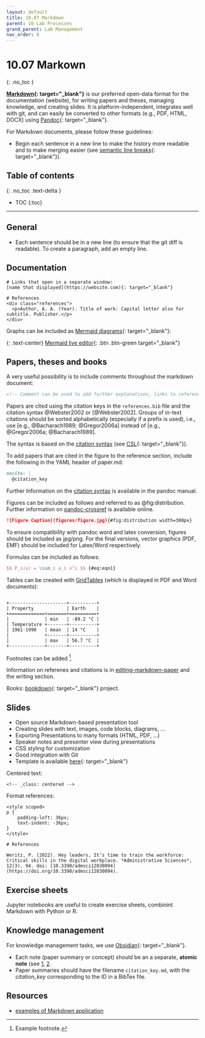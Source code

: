 ```yaml
---
layout: default
title: 10.07 Markdown
parent: 10 Lab Processes
grand_parent: Lab Management
nav_order: 8
---
```


# 10.07 Markown
{: .no_toc }

**[Markdown](https://www.markdownguide.org/){: target="_blank"}** is our preferred open-data format for the documentation (website), for writing papers and theses, managing knowledge, and creating slides. It is platform-independent, integrates well with git, and can easily be converted to other formats (e.g., PDF, HTML, DOCX) using [Pandoc](https://pandoc.org/){: target="_blank"}.

For Markdown documents, please follow these guidelines:

- Begin each sentence in a new line to make the history more readable and to make merging easier (see [semantic line breaks](https://sembr.org/){: target="_blank"}).

## Table of contents
{: .no_toc .text-delta }

- TOC
{:toc}

--- 

## General

- Each sentence should be in a new line (to ensure that the git diff is readable). To create a paragraph, add an empty line.

## Documentation

```
# Links that open in a separate window:
[name that displayed](https://website.com){: target="_blank"}

# References
<div class="references">
  <p>Author, A. A. (Year). Title of work: Capital letter also for subtitle. Publisher.</p>
</div>
```

Graphs can be included as [Mermaid diagrams](https://mermaid.js.org/syntax/flowchart.html){: target="_blank"}:

{: .text-center}
[Mermaid live editor](https://mermaid.live/edit){: .btn .btn-green target="_blank"}

## Papers, theses and books

A very useful possibility is to include comments throughout the markdown document:

```markdown
<!-- Comment can be used to add further explanations, links to references/resources, or to keep parts of the paper that were shortened -->
```

Papers are cited using the citation keys in the `references.bib` file and the citation syntax @Webster2002 or [@Webster2002].
Groups of in-text citations should be sorted alphabetically (especially if a prefix is used), i.e., use [e.g., @Bacharach1989; @Gregor2006a] instead of [e.g., @Gregor2006a; @Bacharach1989].

The syntax is based on the [citation syntax](https://pandoc.org/MANUAL.html#citation-syntax) (see [CSL](https://citationstyles.org/){: target="_blank"}).

To add papers that are cited in the figure to the reference section, include the following in the YAML header of paper.md:

```markdown
nocite: |
  @citation_key
```

Further Information on the [citation syntax](https://pandoc.org/MANUAL.html#citation-syntax) is available in the pandoc manual.

Figures can be included as follows and referred to as @fig:distribution.
Further information on [pandoc-crossref](https://lierdakil.github.io/pandoc-crossref/) is available online.

```markdown
![Figure Caption](figures/figure.jpg){#fig:distribution width=300px}
```

To ensure compatibility with pandoc word and latex conversion, figures should be included as jpg/png.
For the final versions, vector graphics (PDF, EMF) should be included for Latex/Word respectively.

Formulas can be included as follows:

```latex
$$ P_i(x) = \sum_i a_i x^i $$ {#eq:eqn1}
```

Tables can be created with [GridTables](https://pandoc.org/MANUAL.html#extension-grid_tables) (which is displayed in PDF and Word documents):

```text

+---------------------+----------+
| Property            | Earth    |
+=============+=======+==========+
|             | min   | -89.2 °C |
| Temperature +-------+----------+
| 1961-1990   | mean  | 14 °C    |
|             +-------+----------+
|             | max   | 56.7 °C  |
+-------------+-------+----------+

```

Footnotes can be added [^1].

  [^1]: Example footnote.

Information on referenes and citations is in [editing-markdown-paper](../../20-research/20_processes/20.20.paper-templates.md) and the writing section.

Books: [bookdown](https://bookdown.org/yihui/bookdown/){: target="_blank"} project.

## Slides

- Open source Markdown-based presentation tool
- Creating slides with text, images, code blocks, diagrams, ...
- Exporting Presentations to many formats (HTML, PDF, ...)
- Speaker notes and presenter view during presentations
- CSS styling for customization
- Good integration with Git
- Template is available [here](https://github.com/digital-work-lab/slides){: target="_blank"}

Centered text:

```
<!-- _class: centered -->
```

Format references:

```
<style scoped>
p {
    padding-left: 36px;
    text-indent: -36px;
}
</style>

# References

Weritz, P. (2022). Hey leaders, It’s time to train the workforce: Critical skills in the digital workplace. *Administrative Sciences*, 12(3), 94. doi: [10.3390/admsci12030094](https://doi.org/10.3390/admsci12030094).

```

## Exercise sheets

Jupyter notebooks are useful to create exercise sheets, combinint Markdown with Python or R.

## Knowledge management

For knowledge management tasks, we use [Obsidian](https://obsidian.md/){: target="_blank"}.

- Each note (paper summary or concept) should be an a separate, **atomic note** (see [1](https://zettelkasten.de/overview/), [2](https://forum.obsidian.md/t/12-principles-for-using-zettelkasten/51679).
- Paper summaries should have the filename `citation_key.md`, with the *citation_key* corresponding to the ID in a BibTex file. 

## Resources

- [examples of Markdown application](https://bookdown.org/yihui/rmarkdown/basics-examples.html#airbnbs-knowledge-repository)
